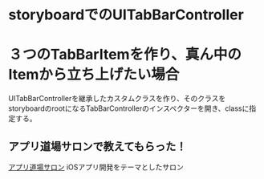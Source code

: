 # storyboardでのUITabBarController

# ３つのTabBarItemを作り、真ん中のItemから立ち上げたい場合
UITabBarControllerを継承したカスタムクラスを作り、そのクラスをstoryboardのrootになるTabBarControllerのインスペクターを開き、classに指定する。

## アプリ道場サロンで教えてもらった！
[アプリ道場サロン](https://community.camp-fire.jp/projects/view/281055)
iOSアプリ開発をテーマとしたサロン